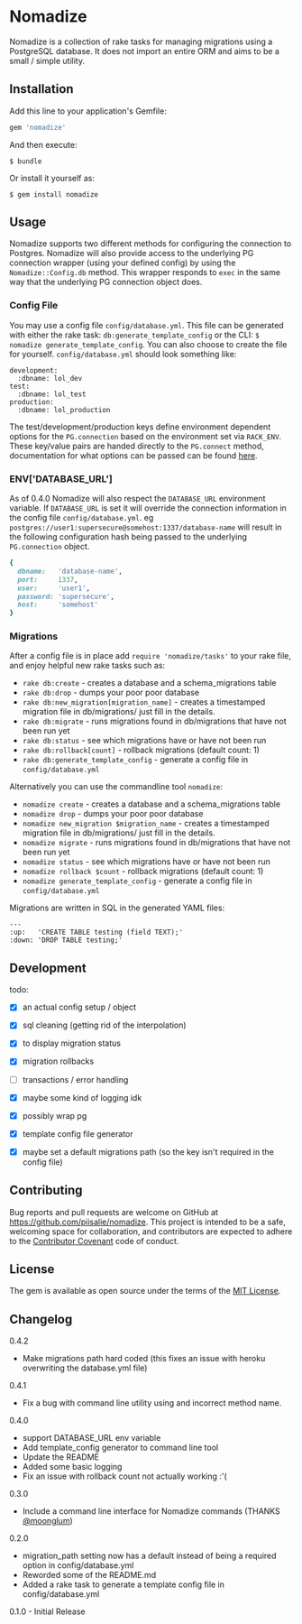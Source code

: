 # Nomadize

Nomadize is a collection of rake tasks for managing migrations using a PostgreSQL database. It does not import an entire ORM and aims to be a small / simple utility.


## Installation

Add this line to your application's Gemfile:

```ruby
gem 'nomadize'
```

And then execute:

    $ bundle

Or install it yourself as:

    $ gem install nomadize


## Usage

Nomadize supports two different methods for configuring the connection to Postgres. Nomadize will also provide access to the underlying PG connection wrapper (using your defined config) by using the `Nomadize::Config.db` method. This wrapper responds to `exec` in the same way that the underlying PG connection object does.

### Config File

You may use a config file `config/database.yml`. This file can be generated with either the rake task: `db:generate_template_config` or the CLI: `$ nomadize generate_template_config`. You can also choose to create the file for yourself. `config/database.yml` should look something like:

```
development:
  :dbname: lol_dev
test:
  :dbname: lol_test
production:
  :dbname: lol_production
```

The test/development/production keys define environment dependent options for the `PG.connection` based on the environment set via `RACK_ENV`. These key/value pairs are handed directly to the `PG.connect` method, documentation for what options can be passed can be found [here](http://deveiate.org/code/pg/PG/Connection.html#method-c-new).

### ENV['DATABASE_URL']

As of 0.4.0 Nomadize will also respect the `DATABASE_URL` environment variable. If `DATABASE_URL` is set it will override the connection information in the config file `config/database.yml`.
eg `postgres://user1:supersecure@somehost:1337/database-name` will result in the following configuration hash being passed to the underlying `PG.connection` object.

```ruby
{
  dbname:   'database-name',
  port:     1337,
  user:     'user1',
  password: 'supersecure',
  host:     'somehost'
}
```

### Migrations
After a config file is in place  add `require 'nomadize/tasks'` to your rake file, and enjoy helpful new rake tasks such as:

* `rake db:create` - creates a database and a schema_migrations table
* `rake db:drop`   - dumps your poor poor database
* `rake db:new_migration[migration_name]` - creates a timestamped migration file in db/migrations/ just fill in the details.
* `rake db:migrate` - runs migrations found in db/migrations that have not been run yet
* `rake db:status` - see which migrations have or have not been run
* `rake db:rollback[count]` - rollback migrations (default count: 1)
* `rake db:generate_template_config` - generate a config file in `config/database.yml`

Alternatively you can use the commandline tool `nomadize`:

* `nomadize create` - creates a database and a schema_migrations table
* `nomadize drop`   - dumps your poor poor database
* `nomadize new_migration $migration_name` - creates a timestamped migration file in db/migrations/ just fill in the details.
* `nomadize migrate` - runs migrations found in db/migrations that have not been run yet
* `nomadize status` - see which migrations have or have not been run
* `nomadize rollback $count` - rollback migrations (default count: 1)
* `nomadize generate_template_config` - generate a config file in `config/database.yml`

Migrations are written in SQL in the generated YAML files:

```
---
:up:   'CREATE TABLE testing (field TEXT);'
:down: 'DROP TABLE testing;'
```

## Development

todo:

- [x] an actual config setup / object
- [x] sql cleaning (getting rid of the interpolation)
- [x] to display migration status
- [x] migration rollbacks
- [ ] transactions / error handling
- [x] maybe some kind of logging idk
- [x] possibly wrap pg
- [x] template config file generator
- [x] maybe set a default migrations path (so the key isn't required in the config file)


## Contributing

Bug reports and pull requests are welcome on GitHub at https://github.com/piisalie/nomadize. This project is intended to be a safe, welcoming space for collaboration, and contributors are expected to adhere to the [Contributor Covenant](contributor-covenant.org) code of conduct.


## License

The gem is available as open source under the terms of the [MIT License](http://opensource.org/licenses/MIT).

## Changelog
0.4.2
  * Make migrations path hard coded (this fixes an issue with heroku overwriting the database.yml file)

0.4.1
  * Fix a bug with command line utility using and incorrect method name.

0.4.0
  * support DATABASE_URL env variable
  * Add template_config generator to command line tool
  * Update the README
  * Added some basic logging
  * Fix an issue with rollback count not actually working :'(

0.3.0
  * Include a command line interface for Nomadize commands (THANKS [@moonglum](https://github.com/moonglum))

0.2.0
  * migration_path setting now has a default instead of being a required option in config/database.yml
  * Reworded some of the README.md
  * Added a rake task to generate a template config file in config/database.yml

0.1.0 - Initial Release
